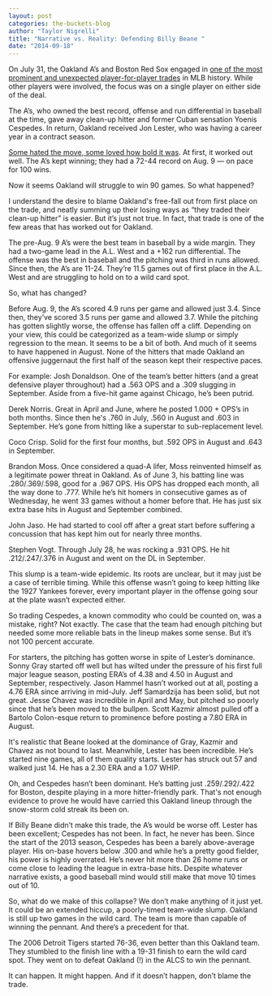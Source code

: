 ```yaml
---
layout: post
categories: the-buckets-blog
author: "Taylor Nigrelli"
title: "Narrative vs. Reality: Defending Billy Beane "
date: "2014-09-18"
---
```


On July 31, the Oakland A’s and Boston Red Sox engaged in [one of the most prominent and unexpected player-for-player trades](http://grantland.com/the-triangle/jon-lester-yoenis-cespedes-red-sox-athletics-blockbuster-mlb-trade-deadline-deal/) in MLB history. While other players were involved, the focus was on a single player on either side of the deal.

The A’s, who owned the best record, offense and run differential in baseball at the time, gave away clean-up hitter and former Cuban sensation Yoenis Cespedes. In return, Oakland received Jon Lester, who was having a career year in a contract season.

[Some hated the move, some loved how bold it was](http://grantland.com/the-triangle/lightning-round-the-jon-lester-yoenis-cespedes-trade/). At first, it worked out well. The A’s kept winning; they had a 72-44 record on Aug. 9 — on pace for 100 wins.

Now it seems Oakland will struggle to win 90 games. So what happened?

I understand the desire to blame Oakland's free-fall out from first place on the trade, and neatly summing up their losing ways as “they traded their clean-up hitter” is easier. But it’s just not true. In fact, that trade is one of the few areas that has worked out for Oakland.

The pre-Aug. 9 A’s were the best team in baseball by a wide margin. They had a two-game lead in the A.L. West and a +162 run differential. The offense was the best in baseball and the pitching was third in runs allowed. Since then, the A’s are 11-24. They’re 11.5 games out of first place in the A.L. West and are struggling to hold on to a wild card spot.

So, what has changed?

Before Aug. 9, the A’s scored 4.9 runs per game and allowed just 3.4. Since then, they’ve scored 3.5 runs per game and allowed 3.7. While the pitching has gotten slightly worse, the offense has fallen off a cliff. Depending on your view, this could be categorized as a team-wide slump or simply regression to the mean. It seems to be a bit of both. And much of it seems to have happened in August. None of the hitters that made Oakland an offensive juggernaut the first half of the season kept their respective paces.

For example: Josh Donaldson. One of the team’s better hitters (and a great defensive player throughout) had a .563 OPS and a .309 slugging in September. Aside from a five-hit game against Chicago, he’s been putrid.

Derek Norris. Great in April and June, where he posted 1.000 + OPS’s in both months. Since then he's .760 in July, .560 in August and .603 in September. He’s gone from hitting like a superstar to sub-replacement level.

Coco Crisp. Solid for the first four months, but .592 OPS in August and .643 in September.

Brandon Moss. Once considered a quad-A lifer, Moss reinvented himself as a legitimate power threat in Oakland. As of June 3, his batting line was .280/.369/.598, good for a .967 OPS. His OPS has dropped each month, all the way done to .777. While he’s hit homers in consecutive games as of Wednesday, he went 33 games without a homer before that. He has just six extra base hits in August and September combined.

John Jaso. He had started to cool off after a great start before suffering a concussion that has kept him out for nearly three months.

Stephen Vogt. Through July 28, he was rocking a .931 OPS. He hit .212/.247/.376 in August and went on the DL in September.

This slump is a team-wide epidemic. Its roots are unclear, but it may just be a case of terrible timing. While this offense wasn’t going to keep hitting like the 1927 Yankees forever, every important player in the offense going sour at the plate wasn’t expected either.

So trading Cespedes, a known commodity who could be counted on, was a mistake, right? Not exactly. The case that the team had enough pitching but needed some more reliable bats in the lineup makes some sense. But it’s not 100 percent accurate.

For starters, the pitching has gotten worse in spite of Lester’s dominance. Sonny Gray started off well but has wilted under the pressure of his first full major league season, posting ERA’s of 4.38 and 4.50 in August and September, respectively. Jason Hammel hasn’t worked out at all, posting a 4.76 ERA since arriving in mid-July. Jeff Samardzija has been solid, but not great. Jesse Chavez was incredible in April and May, but pitched so poorly since that he’s been moved to the bullpen. Scott Kazmir almost pulled off a Bartolo Colon-esque return to prominence before posting a 7.80 ERA in August.

It's realistic that Beane looked at the dominance of Gray, Kazmir and Chavez as not bound to last. Meanwhile, Lester has been incredible. He’s started nine games, all of them quality starts. Lester has struck out 57 and walked just 14. He has a 2.30 ERA and a 1.07 WHIP.

Oh, and Cespedes hasn’t been dominant. He’s batting just .259/.292/.422 for Boston, despite playing in a more hitter-friendly park. That's not enough evidence to prove he would have carried this Oakland lineup through the snow-storm cold streak its been on.

If Billy Beane didn’t make this trade, the A’s would be worse off. Lester has been excellent; Cespedes has not been. In fact, he never has been. Since the start of the 2013 season, Cespedes has been a barely above-average player. His on-base hovers below .300 and while he’s a pretty good fielder, his power is highly overrated. He’s never hit more than 26 home runs or come close to leading the league in extra-base hits. Despite whatever narrative exists, a good baseball mind would still make that move 10 times out of 10.

So, what do we make of this collapse? We don’t make anything of it just yet. It could be an extended hiccup, a poorly-timed team-wide slump. Oakland is still up two games in the wild card. The team is more than capable of winning the pennant. And there’s a precedent for that.

The 2006 Detroit Tigers started 76-36, even better than this Oakland team. They stumbled to the finish line with a 19-31 finish to earn the wild card spot. They went on to defeat Oakland (!) in the ALCS to win the pennant.

It can happen. It might happen. And if it doesn’t happen, don’t blame the trade.


